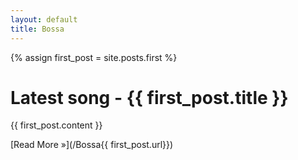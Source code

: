```yaml
---
layout: default
title: Bossa
---
```



{% assign first_post = site.posts.first %}

# Latest song - {{ first_post.title }} #

{{ first_post.content }}


[Read More &raquo;](/Bossa{{ first_post.url}})
